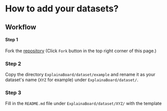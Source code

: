 # How to add your datasets?



## Workflow

#### Step 1
Fork the [repository](https://github.com/neulab/ExplainaBoard) (Click ``Fork`` button in the top right corner of this page.)

### Step 2
Copy the directory ``ExplainaBoard/dataset/example`` and rename it as your dataset's name (``XYZ`` for example) under ``ExplainaBoard/dataset/``. 


### Step 3
Fill in the ``README.md`` file under ``ExplainaBoard/dataset/XYZ/`` with the template

